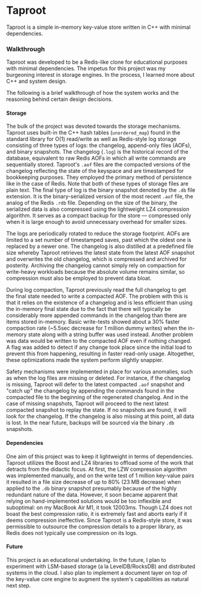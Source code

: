 # Taproot

Taproot is a simple in-memory key-value store written in C++ with minimal dependencies. 

### Walkthrough
Taproot was developed to be a Redis-like clone for educational purposes with minimal dependencies. The impetus for this project was my burgeoning interest in storage engines. In the process, I learned more about C++ and system design.

The following is a brief walkthrough of how the system works and the reasoning behind certain design decisions.

#### Storage
The bulk of the project was devoted towards the storage mechanisms. Taproot uses built-in the C++ hash tables (`unordered_map`) found in the standard library for O(1) read/write as well as Redis-style log storage consisting of three types of logs: the changelog, append-only files (AOFs), and binary snapshots. The changelog (`.log`) is the historical record of the database, equivalent to raw Redis AOFs in which all write commands are sequentially stored. Taproot's `.aof` files are the compacted versions of the changelog reflecting the state of the keyspace and are timestamped for bookkeeping purposes. They employed the primary method of persistence like in the case of Redis. Note that both of these types of storage files are plain text. The final type of log is the binary snapshot denoted by the `.db` file extension. It is the binary-serialized version of the most recent `.aof` file, the analog of the Redis `.rdb` file. Depending on the size of the binary, the serialized data is also compressed using the lightweight LZ4 compression algorithm. It serves as a compact backup for the store –– compressed only when it is large enough to avoid unnecessary overhead for smaller sizes.

The logs are periodically rotated to reduce the storage footprint. AOFs are limited to a set number of timestamped saves, past which the oldest one is replaced by a newer one. The changelog is also distilled at a predefined file size whereby Taproot retrieves the latest state from the latest AOF snapshot and overwrites the old changelog, which is compressed and archived for posterity. Archiving the changelog cannot simply rely on compaction for write-heavy workloads because the absolute volume remains similar, so compression must also be employed to prevent data bloat.

During log compaction, Taproot previously read the full changelog to get the final state needed to write a compacted AOF. The problem with this is that it relies on the existence of a changelog and is less efficient than using the in-memory final state due to the fact that there will typically be considerably more appended commands in the changelog than there are items stored in-memory. Basic write-tests showed about a 30% faster compaction rate (~5.5sec decrease for 1 million dummy writes) when the in-memory state along with a string buffer was used instead. Another problem was data would be written to the compacted AOF even if nothing changed. A flag was added to detect if any change took place since the initial load to prevent this from happening, resulting in faster read-only usage. Altogether, these optimizations made the system perform slightly snappier.

Safety mechanisms were implemented in place for various anomalies, such as when the log files are missing or deleted. For instance, if the changelog is missing, Taproot will defer to the latest compacted `.aof` snapshot and "catch up" the changelog by appending the commands found in the compacted file to the beginning of the regenerated changelog. And in the case of missing snapshots, Taproot will proceed to the next latest compacted snapshot to replay the state. If no snapshots are found, it will look for the changelog. If the changelog is also missing at this point, all data is lost. In the near future, backups will be sourced via the binary `.db` snapshots.

#### Dependencies
One aim of this project was to keep it lightweight in terms of dependencies. Taproot utilizes the Boost and LZ4 libraries to offload some of the work that detracts from the didactic focus. At first, the LZW compression algorithm was implemented manually, and on the write test of 1 million key-value pairs it resulted in a file size decrease of up to 80% (23 MB decrease) when applied to the `.db` binary snapshot presumably because of the highly redundant nature of the data. However, it soon became apparent that relying on hand-implemented solutions would be too inflexible and suboptimal: on my MacBook Air M1, it took 12003ms. Though LZ4 does not boast the best compression ratio, it is extremely fast and aborts early if it deems compression ineffective. Since Taproot is a Redis-style store, it was permissible to outsource the compression details to a proper library, as Redis does not typically use compression on its logs.

#### Future
This project is an educational undertaking. In the future, I plan to experiment with LSM-based storage (a la LevelDB/RocksDB) and distributed systems in the cloud. I also plan to implement a document layer on top of the key-value core engine to augment the system's capabilities as natural next step.